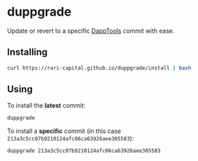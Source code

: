 # duppgrade

Update or revert to a specific [DappTools](https://github.com/dapphub/dapptools) commit with ease.

## Installing

```sh
curl https://rari-capital.github.io/duppgrade/install | bash
```

## Using

To install the **latest** commit:

```sh
duppgrade
```

To install a **specific** commit (in this case `213a3c5cc07b9210124afc06ca63926aee305583`):

```sh
duppgrade 213a3c5cc07b9210124afc06ca63926aee305583
```
